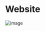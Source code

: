 # Website
![image](https://github.com/user-attachments/assets/7ab5c7c2-b84c-4b0f-bd9e-f25ad3fbdae4)


